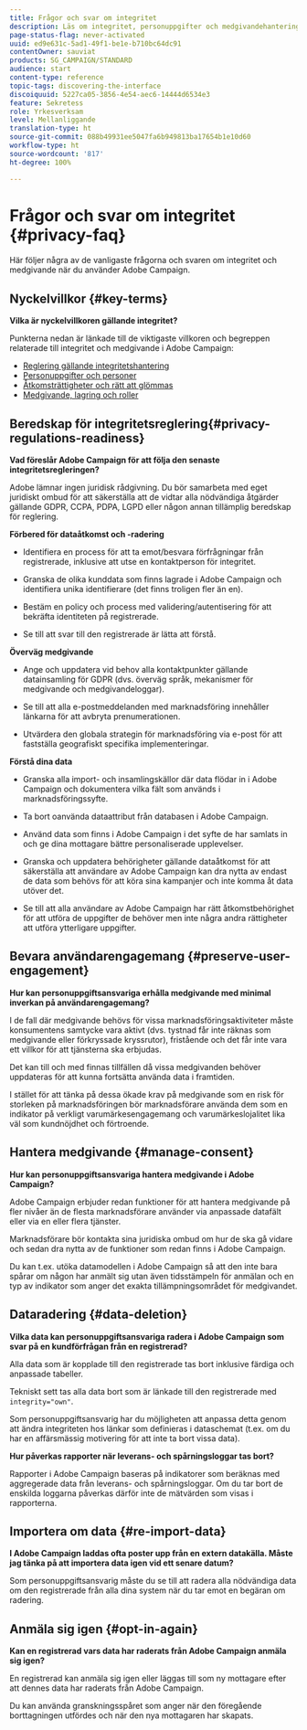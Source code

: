 ```yaml
---
title: Frågor och svar om integritet
description: Läs om integritet, personuppgifter och medgivandehantering i Adobe Campaign Standard
page-status-flag: never-activated
uuid: ed9e631c-5ad1-49f1-be1e-b710bc64dc91
contentOwner: sauviat
products: SG_CAMPAIGN/STANDARD
audience: start
content-type: reference
topic-tags: discovering-the-interface
discoiquuid: 5227ca05-3856-4e54-aec6-14444d6534e3
feature: Sekretess
role: Yrkesverksam
level: Mellanliggande
translation-type: ht
source-git-commit: 088b49931ee5047fa6b949813ba17654b1e10d60
workflow-type: ht
source-wordcount: '817'
ht-degree: 100%

---
```



# Frågor och svar om integritet {#privacy-faq}

Här följer några av de vanligaste frågorna och svaren om integritet och medgivande när du använder Adobe Campaign.

## Nyckelvillkor {#key-terms}

**Vilka är nyckelvillkoren gällande integritet?**

Punkterna nedan är länkade till de viktigaste villkoren och begreppen relaterade till integritet och medgivande i Adobe Campaign:

* [Reglering gällande integritetshantering](../../start/using/privacy-management.md#privacy-management-regulations)
* [Personuppgifter och personer](../../start/using/privacy.md#personal-data)
* [Åtkomsträttigheter och rätt att glömmas](../../start/using/privacy-management.md#right-access-forgotten)
* [Medgivande, lagring och roller](../../start/using/privacy-management.md#consent-retention-roles)

## Beredskap för integritetsreglering{#privacy-regulations-readiness}

**Vad föreslår Adobe Campaign för att följa den senaste integritetsregleringen?**

Adobe lämnar ingen juridisk rådgivning. Du bör samarbeta med eget juridiskt ombud för att säkerställa att de vidtar alla nödvändiga åtgärder gällande GDPR, CCPA, PDPA, LGPD eller någon annan tillämplig beredskap för reglering.

**Förbered för dataåtkomst och -radering**

* Identifiera en process för att ta emot/besvara förfrågningar från registrerade, inklusive att utse en kontaktperson för integritet.

* Granska de olika kunddata som finns lagrade i Adobe Campaign och identifiera unika identifierare (det finns troligen fler än en).

* Bestäm en policy och process med validering/autentisering för att bekräfta identiteten på registrerade.

* Se till att svar till den registrerade är lätta att förstå.

**Överväg medgivande**

* Ange och uppdatera vid behov alla kontaktpunkter gällande datainsamling för GDPR (dvs. överväg språk, mekanismer för medgivande och medgivandeloggar).

* Se till att alla e-postmeddelanden med marknadsföring innehåller länkarna för att avbryta prenumerationen.

* Utvärdera den globala strategin för marknadsföring via e-post för att fastställa geografiskt specifika implementeringar.

**Förstå dina data**

* Granska alla import- och insamlingskällor där data flödar in i Adobe Campaign och dokumentera vilka fält som används i marknadsföringssyfte.

* Ta bort oanvända dataattribut från databasen i Adobe Campaign.

* Använd data som finns i Adobe Campaign i det syfte de har samlats in och ge dina mottagare bättre personaliserade upplevelser.

* Granska och uppdatera behörigheter gällande dataåtkomst för att säkerställa att användare av Adobe Campaign kan dra nytta av endast de data som behövs för att köra sina kampanjer och inte komma åt data utöver det.

* Se till att alla användare av Adobe Campaign har rätt åtkomstbehörighet för att utföra de uppgifter de behöver men inte några andra rättigheter att utföra ytterligare uppgifter.

## Bevara användarengagemang {#preserve-user-engagement}

**Hur kan personuppgiftsansvariga erhålla medgivande med minimal inverkan på användarengagemang?**

I de fall där medgivande behövs för vissa marknadsföringsaktiviteter måste konsumentens samtycke vara aktivt (dvs. tystnad får inte räknas som medgivande eller förkryssade kryssrutor), fristående och det får inte vara ett villkor för att tjänsterna ska erbjudas.

Det kan till och med finnas tillfällen då vissa medgivanden behöver uppdateras för att kunna fortsätta använda data i framtiden.

I stället för att tänka på dessa ökade krav på medgivande som en risk för storleken på marknadsföringen bör marknadsförare använda dem som en indikator på verkligt varumärkesengagemang och varumärkeslojalitet lika väl som kundnöjdhet och förtroende.

## Hantera medgivande {#manage-consent}

**Hur kan personuppgiftsansvariga hantera medgivande i Adobe Campaign?**

Adobe Campaign erbjuder redan funktioner för att hantera medgivande på fler nivåer än de flesta marknadsförare använder via anpassade datafält eller via en eller flera tjänster.

Marknadsförare bör kontakta sina juridiska ombud om hur de ska gå vidare och sedan dra nytta av de funktioner som redan finns i Adobe Campaign.

Du kan t.ex. utöka datamodellen i Adobe Campaign så att den inte bara spårar om någon har anmält sig utan även tidsstämpeln för anmälan och en typ av indikator som anger det exakta tillämpningsområdet för medgivandet.

## Dataradering {#data-deletion}

**Vilka data kan personuppgiftsansvariga radera i Adobe Campaign som svar på en kundförfrågan från en registrerad?**

Alla data som är kopplade till den registrerade tas bort inklusive färdiga och anpassade tabeller.

Tekniskt sett tas alla data bort som är länkade till den registrerade med `integrity="own"`.

Som personuppgiftsansvarig har du möjligheten att anpassa detta genom att ändra integriteten hos länkar som definieras i dataschemat (t.ex. om du har en affärsmässig motivering för att inte ta bort vissa data).

**Hur påverkas rapporter när leverans- och spårningsloggar tas bort?**

Rapporter i Adobe Campaign baseras på indikatorer som beräknas med aggregerade data från leverans- och spårningsloggar. Om du tar bort de enskilda loggarna påverkas därför inte de mätvärden som visas i rapporterna.

## Importera om data {#re-import-data}

**I Adobe Campaign laddas ofta poster upp från en extern datakälla. Måste jag tänka på att importera data igen vid ett senare datum?**

Som personuppgiftsansvarig måste du se till att radera alla nödvändiga data om den registrerade från alla dina system när du tar emot en begäran om radering.

## Anmäla sig igen {#opt-in-again}

**Kan en registrerad vars data har raderats från Adobe Campaign anmäla sig igen?**

En registrerad kan anmäla sig igen eller läggas till som ny mottagare efter att dennes data har raderats från Adobe Campaign.

Du kan använda granskningsspåret som anger när den föregående borttagningen utfördes och när den nya mottagaren har skapats.
